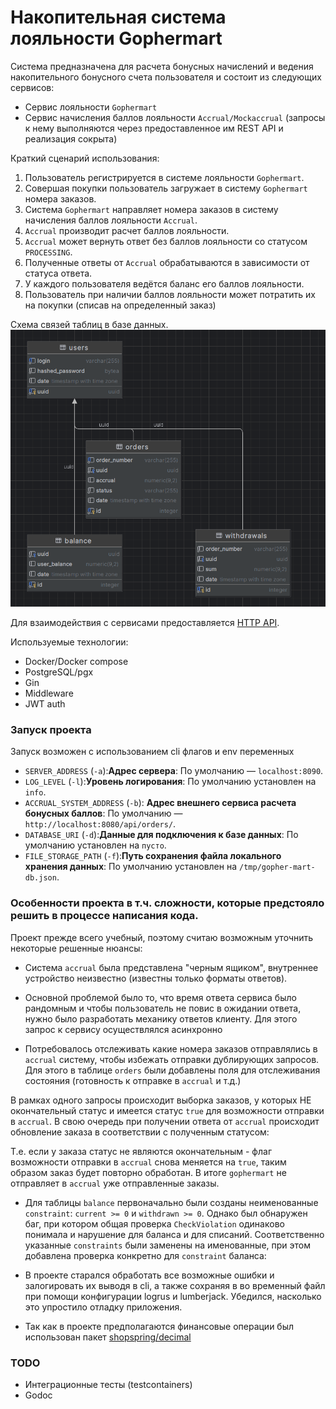 # Накопительная система лояльности Gophermart

Система предназначена для расчета бонусных начислений и ведения накопительного бонусного счета пользователя и состоит из следующих сервисов:
- Сервис лояльности `Gophermart`
- Сервис начисления баллов лояльности `Accrual/Mockaccrual` (запросы к нему выполняются через предоставленное им REST API и реализация сокрыта)

Краткий сценарий использования:
1. Пользователь регистрируется в системе лояльности `Gophermart`.
2. Совершая покупки пользователь загружает в систему `Gophermart` номера заказов.
3. Система `Gophermart` направляет номера заказов в систему начисления баллов лояльности `Accrual`.
4. `Accrual` производит расчет баллов лояльности.
5. `Accrual` может вернуть ответ без баллов лояльности со статусом `PROCESSING`.
6. Полученные ответы от `Accrual` обрабатываются в зависимости от статуса ответа.
7. У каждого пользователя ведётся баланс его баллов лояльности.
8. Пользователь при наличии баллов лояльности может потратить их на покупки (списав на определенный заказ)

Схема связей таблиц в базе данных.
![schema.png](DB%20scheme.png)


Для взаимодействия с сервисами предоставляется [HTTP API](./api.md).

Используемые технологии:
- Docker/Docker compose
- PostgreSQL/pgx 
- Gin
- Middleware
- JWT auth

### Запуск проекта
Запуск возможен с использованием cli флагов и env переменных
- `SERVER_ADDRESS` (`-a`):**Адрес сервера**: По умолчанию — `localhost:8090`.
- `LOG_LEVEL` (`-l`):**Уровень логирования**: По умолчанию установлен на `info`.
- `ACCRUAL_SYSTEM_ADDRESS` (`-b`): **Адрес внешнего сервиса расчета бонусных баллов**: По умолчанию — `http://localhost:8080/api/orders/`.
- `DATABASE_URI` (`-d`):**Данные для подключения к базе данных**: По умолчанию установлен на `пусто`.
- `FILE_STORAGE_PATH` (`-f`):**Путь сохранения файла локального хранения данных**: По умолчанию установлен на `/tmp/gopher-mart-db.json`.


### Особенности проекта в т.ч. сложности, которые предстояло решить в процессе написания кода.
Проект прежде всего учебный, поэтому считаю возможным уточнить некоторые решенные нюансы:

- Система `accrual` была представлена "черным ящиком", внутреннее устройство неизвестно (известны только форматы ответов). 

- Основной проблемой было то, что время ответа сервиса было рандомным и чтобы пользователь не повис в ожидании ответа,
нужно было разработать механику ответов клиенту. Для этого запрос к сервису осуществлялся асинхронно


- Потребовалось отслеживать какие номера заказов отправлялись в `accrual` систему, чтобы избежать отправки дублирующих запросов.
Для этого в таблице `orders` были добавлены поля для отслеживания состояния (готовность к отправке в `accrual` и т.д.)


В рамках одного запросы происходит выборка заказов, у которых НЕ окончательный статус и имеется статус `true` для возможности отправки в `accrual`.
В свою очередь при получении ответа от `accrual` происходит обновление заказа в соответствии с полученным статусом:

Т.е. если у заказа статус не являются окончательным - флаг возможности отправки в `accrual` снова меняется на `true`, таким образом заказ будет повторно обработан.
В итоге `gophermart` не отправляет в `accrual` уже отправленные заказы.

- Для таблицы `balance` первоначально были созданы неименованные `constraint`: `current >= 0` и `withdrawn >= 0`.
Однако был обнаружен баг, при котором общая проверка `CheckViolation` одинаково понимала и нарушение для баланса и для списаний.
Соответственно указанные `constraints` были заменены на именованные, при этом добавлена проверка конкретно для `constraint` баланса:


- В проекте старался обработать все возможные ошибки и залогировать их выводя в cli, а также сохраняя в во временный файл при помощи конфигурации logrus и lumberjack.
Убедился, насколько это упростило отладку приложения.

- Так как в проекте предполагаются финансовые операции был использован пакет [shopspring/decimal](https://github.com/shopspring/decimal)


### TODO
- Интеграционные тесты (testcontainers)
- Godoc
